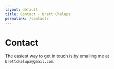 ```yaml
---
layout: default
title: Contact - Brett Chalupa
permalink: /contact/
---
```


# Contact

The easiest way to get in touch is by emailing me at `brettchalupa@gmail.com`.
